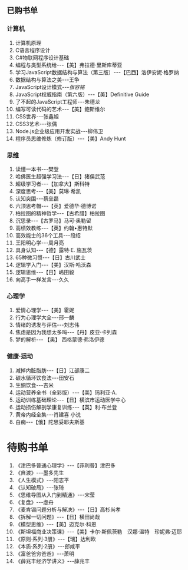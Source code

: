 ## 已购书单
### 计算机
1. 计算机原理
2. C语言程序设计
3. C#物联网程序设计基础
4. 编程与类型系统给---【美】弗拉德·里斯库蒂亚
5. 学习JavaScript数据结构与算法（第三版）---【巴西】洛伊安妮·格罗纳
6. 数据结构与算法之美---王争
7. JavaScript设计模式---_张容铭_
8. JavaScript权威指南（第六版）---【美】Definitive Guide
9. 了不起的JavaScript工程师---朱德龙
10. 编写可读代码的艺术---【美】鲍斯维尔
11. CSS世界---张鑫旭
12. CSS3艺术---张偶
13. Node.js企业级应用开发实战---柳伟卫
14. 程序员思维修炼（修订版）---【美】Andy Hunt
### 思维
1. 读懂一本书---樊登
2. 哈佛医生超强学习法---【日】猪俣武范
3. 超级学习者---【加拿大】斯科特
4. 深度思考---【美】莫琳·希凯
5. 认知突围---蔡垒磊
6. 六顶思考帽---【英】爱德华·德博诺
7. 柏拉图的精神哲学---【古希腊】柏拉图
8. 沉思录---【古罗马】马可·奥勒留
9. 高绩效教练---【英】约翰•惠特默
10. 高效能士的36个工具---段绍
11. 王阳明心学---周月亮
12. 具身认知---【德】露特·E. 施瓦茨
13. 65种微习惯---【日】古川武士
14. 逻辑学入门---【美】汉斯·哈沃森
15. 逻辑思维---【日】嶋田毅
16. 向高手一样发言---久久
### 心理学
1. 爱情心理学---【美】霍妮 
2. 行为心理学大全---邢一麟
3. 情绪的诱发与评估---刘志伟
4. 焦虑是因为我想太多吗---【丹】皮亚·卡列森
6. 梦的解析--- 【奥】 西格蒙德·弗洛伊德 
### 健康·运动
1. 减掉内脏脂肪---【日】江部康二 
2. 碳水循环饮食法---田安石
3. 生酮饮食---吉米
4. 运动营养全书（全彩版）---【美】玛利亚·A.
5. 运动训练基础理论---【日】横滨市运动医学中心
6. 运动损伤解剖学康复训练---【英】利·布兰登
7. 黄帝内经全集---肖建喜
小说
1. 白痴---【俄】陀思妥耶夫斯基

# 待购书单
1. 《津巴多普通心理学》---【菲利普】津巴多
2. 《自渡》---墨多先生
3. 《人生模式》---阳志平
4. 《认知破局》---张琦
5. 《思维导图从入门到精通》---宋莹
6. 《复盘》---虚舟
7. 《麦肯锡问题分析与解决》---【日】高杉尚孝
8. 《拆解一切问题》---【日】横田尚哉
9. 《模型思维》---【美】迈克尔·科恩
10. 《斯坦福商业决策课》---【美】卡尔·斯佩茨勒　汉娜·温特　珍妮弗·迈耶
11. 《原则·系列·3册》---【瑞】达利欧
12. 《本质·系列·2册》---郎咸平
13. 《富爸爸穷爸爸》---萧明
14. 《薛兆丰经济学讲义》---薛兆丰